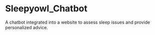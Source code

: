 # Sleepyowl_Chatbot
A chatbot integrated into a website to assess sleep issues and provide personalized advice.

